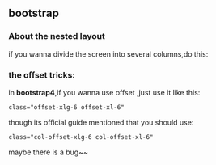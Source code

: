## bootstrap

### About the nested layout

if you wanna divide the screen into several columns,do this:
	




### the offset tricks:
	
in **bootstrap4**,if you wanna use offset ,just use it like this:

	class="offset-xlg-6 offset-xl-6"

though its official guide mentioned that you should use:
	
	class="col-offset-xlg-6 col-offset-xl-6"

maybe there is a bug~~

